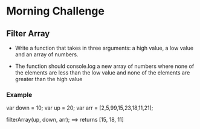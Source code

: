 # Morning Challenge

## Filter Array

* Write a function that takes in three arguments: a high value, a low value and an array of numbers. 

* The function should console.log a new array of numbers where none of the elements are less than the low value and none of the elements are greater than the high value


### Example

var down = 10;
var up = 20;
var arr = [2,5,99,15,23,18,11,21];

filterArray(up, down, arr); ==> returns [15, 18, 11]